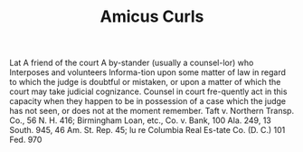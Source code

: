 ---
title: Amicus Curls
permalink: "/definitions/amicus-curls.html"
body: Lat A friend of the court A by-stander (usually a counsel-lor) who Interposes
  and volunteers lnforma-tion upon some matter of law in regard to which the judge
  is doubtful or mistaken, or upon a matter of which the court may take judicial cognizance.
  Counsel in court fre-quently act in this capacity when they happen to be in possession
  of a case which the judge has not seen, or does not at the moment remember. Taft
  v. Northern Transp. Co., 56 N. H. 416; Birmingham Loan, etc., Co. v. Bank, 100 Ala.
  249, 13 South. 945, 46 Am. St. Rep. 45; lu re Columbia Real Es-tate Co. (D. C.)
  101 Fed. 970
published_at: '2018-07-07'
layout: post
---